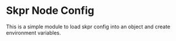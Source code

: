 # Skpr Node Config

This is a simple module to load skpr config into an
object and create environment variables.

